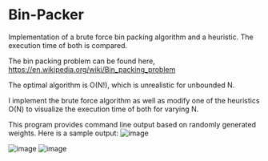 # Bin-Packer

Implementation of a brute force bin packing algorithm and a heuristic. The execution time of both is compared.

The bin packing problem can be found here, https://en.wikipedia.org/wiki/Bin_packing_problem

The optimal algorithm is O(N!), which is unrealistic for unbounded N.

I implement the brute force algorithm as well as modify one of the heuristics O(N) to visualize the execution time of both for varying N.

This program provides command line output based on randomly generated weights. Here is a sample output:
![image](https://user-images.githubusercontent.com/115193664/222304612-3419b8fc-3a4b-4779-bfc5-adc172240da4.png)

![image](https://user-images.githubusercontent.com/115193664/222304632-f27021d1-1237-459e-afb8-828fc8847624.png)
![image](https://user-images.githubusercontent.com/115193664/222304648-81742b15-3f9f-4dd8-9461-41c90a249bed.png)

